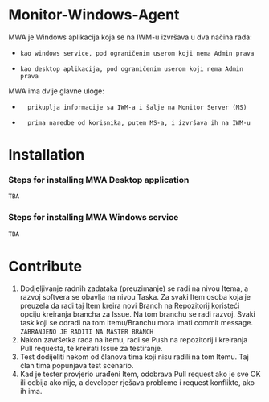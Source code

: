# Monitor-Windows-Agent
MWA je Windows aplikacija koja se na IWM-u izvršava u dva načina rada:
  -   	kao windows service, pod ograničenim userom koji nema Admin prava
  -   	kao desktop aplikacija, pod ograničenim userom koji nema Admin prava
MWA ima dvije glavne uloge:
-   	prikuplja informacije sa IWM-a i šalje na Monitor Server (MS)
-   	prima naredbe od korisnika, putem MS-a, i izvršava ih na IWM-u
# Installation
### Steps for installing MWA Desktop application
```bash
TBA
```
### Steps for installing MWA Windows service
```bash
TBA
```
# Contribute
1. Dodjeljivanje radnih zadataka (preuzimanje) se radi na nivou Itema, a razvoj softvera se obavlja na nivou Taska.
  Za svaki Item osoba koja je preuzela da radi taj Item kreira novi Branch na Repozitorij koristeći opciju kreiranja brancha za Issue.
   Na tom branchu se radi razvoj. Svaki task koji se odradi na tom Itemu/Branchu mora imati commit message. `ZABRANJENO JE RADITI NA MASTER BRANCH`
2. Nakon završetka rada na itemu, radi se Push na repozitorij i kreiranja Pull requesta, te kreirati Issue za testiranje.
3. Test dodijeliti nekom od članova tima koji nisu radili na tom Itemu. Taj član tima popunjava test scenario.
4. Kad je tester provjerio urađeni Item, odobrava Pull request ako je sve OK ili odbija ako nije, a developer rješava probleme i request konflikte, ako ih ima.
